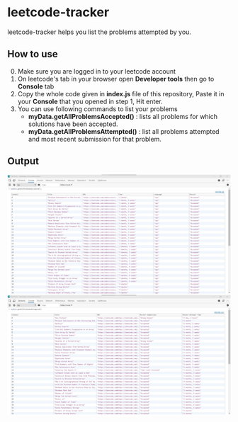 # leetcode-tracker
leetcode-tracker helps you list the problems attempted by you.

## How to use
0. Make sure you are logged in to your leetcode account
1. On leetcode's tab in your browser open **Developer tools** then go to **Console** tab
2. Copy the whole code given in **index.js** file of this repository, Paste it in your **Console** that you opened in step 1, Hit enter.
3. You can use following commands to list your problems
    - **myData.getAllProblemsAccepted()** : lists all problems for which solutions have been accepted.
    - **myData.getAllProblemsAttempted()** : list all problems attempted and most recent submission for that problem.
    
## Output

![getAllProblemsAccepted](/allAcceptedSnap.jpeg)
![getAllProblemsAttempted](/allAttemptedSnap.jpeg)
